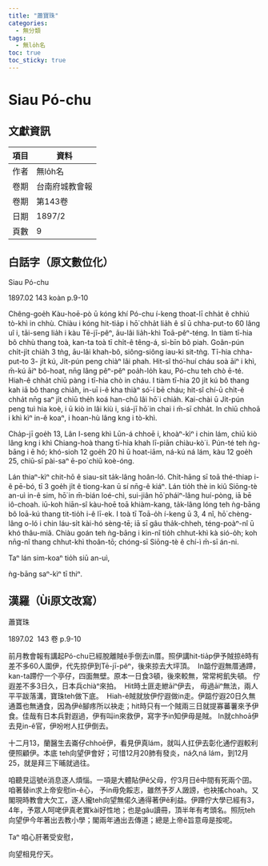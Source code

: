 ```yaml
---
title: "蕭寶珠"
categories:
  - 無分類
tags:
  - 無lo̍h名
toc: true
toc_sticky: true
---
```


# Siau Pó-chu

## 文獻資訊

| 項目 | 資料 |
|---|---|
| 作者 | 無lo̍h名 |
| 卷期 | 台南府城教會報 |
| 卷期 | 第143卷 |
| 日期 | 1897/2 |
| 頁數 | 9 |

## 白話字（原文數位化）

Siau Pó-chu

1897.02 143 koàn p.9-10

Chêng-goe̍h Kàu-hoē-pò ū kóng khí Pó-chu í-keng thoat-lī chha̍t ê chhiú tò-khì in chhù. Chiàu i kóng hit-tia̍p i hō͘ chha̍t lia̍h ê sî ū chha-put-to 60 lâng uî i, tāi-seng lia̍h i kàu Tē-jī-pêⁿ, āu-lâi lia̍h-khì Toā-pêⁿ-téng. In tiàm tī-hia bô chhù thang toà, kan-ta toà tī chi̍t-ê têng-á, sì-bīn bô piah. Goân-pún chi̍t-ji̍t chia̍h 3 tǹg, āu-lâi khah-bô, siông-siông iau-ki sit-tǹg. Tī-hia chha-put-to 3- ji̍t kú, Ji̍t-pún peng chiàⁿ lâi phah. Hit-sî thó͘-huí cháu soà āiⁿ i khì, m̄-kú āiⁿ bô-hoat, nn̄g lâng pêⁿ-pêⁿ poa̍h-lo̍h kau, Pó-chu teh chò ē-té. Hiah-ê chha̍t chiū pàng i tī-hia chò in cháu. I tiàm tī-hia 20 ji̍t kú bô thang kah iā bô thang chia̍h, in-uī i-ê kha thiàⁿ só͘-í bē cháu; hit-sî chí-ū chi̍t-ê chha̍t nn̄g saⁿ ji̍t chiū the̍h koá han-chû lâi hō͘ i chia̍h. Kai-chài ū Ji̍t-pún peng tuì hia koè, i ū kiò in lâi kiù i, siá-jī hō͘ in chai i m̄-sī chha̍t. In chiū chhoā i khì kìⁿ in-ê koaⁿ, i hoan-hù lâng kng i tò-khì.

Cha̍p-jī goe̍h 13, Lân I-seng khì Lūn-á chhoē i, khoàⁿ-kìⁿ i chin lám, chiū kiò lâng kng i khì Chiang-hoà thang tī-hia khah lī-piān chiàu-kò͘ i. Pún-té teh ǹg-bāng i ē hó; khó-sioh 12 goe̍h 20 hì ū hoat-iām, ná-kú ná lám, kàu 12 goe̍h 25, chiū-sī pài-saⁿ ē-po͘ chiū koè-óng.

Lán thiaⁿ-kìⁿ chit-hō ê siau-sit ta̍k-lâng hoân-ló. Chi̍t-hāng sī toā thé-thiap i-ê pē-bó, tī 3 goe̍h ji̍t ê tiong-kan ū sí nn̄g-ê kiáⁿ. Lán tio̍h thè in kiû Siōng-tè an-uì in-ê sim, hō͘ in m̄-bián loé-chì, sui-jiân hō͘ pháiⁿ-lâng huí-pòng, iā bē iô-choah. iū-koh hiān-sî kàu-hoē toā khiàm-kang, ta̍k-lâng lóng teh ǹg-bāng bô loā-kú thang tit-tio̍h i-ê lī-ek. I toà tī Toā-o̍h í-keng ū 3, 4 nî, hō͘ chèng-lâng o-ló i chin láu-si̍t kài-hó sèng-tē; iā sī gâu tha̍k-chheh, téng-poàⁿ-nî ū khó thâu-miâ. Chiàu goán teh ǹg-bāng i kin-nî tio̍h chhut-khì kà sió-o̍h; koh nn̄g-nî thang chhut-khì thoân-tō; chóng-sī Siōng-tè ê chí-ì m̄-sī án-ni.

Taⁿ lán sim-koaⁿ tio̍h siū an-uì,

ǹg-bāng saⁿ-kìⁿ tī thiⁿ.

## 漢羅（Ùi原文改寫）

蕭寶珠

1897.02  143 卷 p.9-10

前月教會報有講起Pó-chu已經脫離賊ê手倒去in厝。照伊講hit-tia̍p伊予賊掠ê時有差不多60人圍伊，代先掠伊到Tē-jī-pêⁿ，後來掠去大坪頂。  In踮佇遐無厝通蹛， kan-ta蹛佇一个亭仔，四面無壁。原本一日食3頓，後來較無，常常枵飢失頓。 佇遐差不多3日久，日本兵chiàⁿ來拍。  Hit時土匪走紲āiⁿ伊去， 毋過āiⁿ無法，兩人平平跋落溝，寶珠teh做下底。  Hiah-ê賊就放伊佇遐做in走。伊踮佇遐20日久無通蓋也無通食，因為伊ê腳疼所以袂走；hit時只有一个賊兩三日就提寡蕃薯來予伊食。佳哉有日本兵對遐過，伊有叫in來救伊，寫字予in知伊毋是賊。 In就chhoā伊去見in-ê官，伊吩咐人扛伊倒去。

十二月13，蘭醫生去崙仔chhoē伊，看見伊真lám，就叫人扛伊去彰化通佇遐較利便照顧伊。本底 teh向望伊會好；可惜12月20肺有發炎，ná久ná lám，到12月25，就是拜三下晡就過往。

咱聽見這號ê消息逐人煩惱。一項是大體貼伊ê父母，佇3月日ê中間有死兩个囝。咱著替in求上帝安慰in-ê心， 予in毋免餒志，雖然予歹人譭謗，也袂搖choah。又閣現時教會大欠工，逐人攏teh向望無偌久通得著伊ê利益。伊蹛佇大學已經有3，4年，予眾人呵咾伊真老實kài好性地；也是gâu讀冊，頂半年有考頭名。照阮teh向望伊今年著出去教小學；閣兩年通出去傳道；總是上帝ê旨意毋是按呢。

Taⁿ 咱心肝著受安慰，

向望相見佇天。
